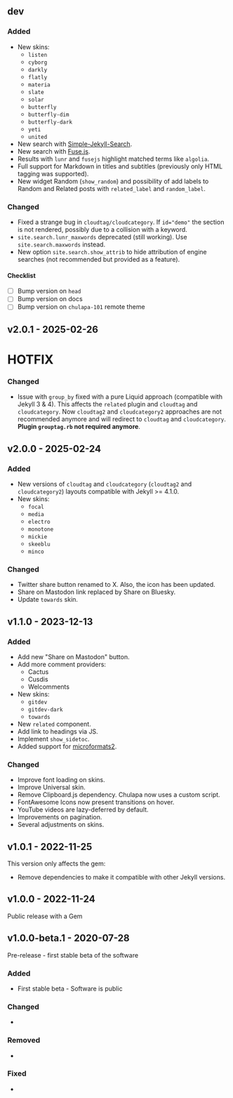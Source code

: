 ## dev

### Added
- New skins:
    - `listen`
    - `cyborg`
    - `darkly`
    - `flatly`
    - `materia`
    - `slate`
    - `solar`
    - `butterfly`
    - `butterfly-dim`
    - `butterfly-dark`
    - `yeti`
    - `united`
- New search with [Simple-Jekyll-Search](https://github.com/christian-fei/Simple-Jekyll-Search).
- New search with [Fuse.js](https://fusejs.io).
- Results with `lunr` and `fusejs` highlight matched terms like `algolia`.
- Full support for Markdown in titles and subtitles (previously only HTML 
  tagging was supported).
- New widget Random (`show_random`) and possibility of add labels to Random and Related posts with
  `related_label` and `random_label`.

### Changed
- Fixed a strange bug in `cloudtag/cloudcategory`. If `id="demo"` the section 
  is not rendered, possibly due to a collision with a keyword.
- `site.search.lunr_maxwords` deprecated (still working). Use 
  `site.search.maxwords` instead.
- New option `site.search.show_attrib` to hide attribution of engine searches 
  (not recommended but provided as a feature).

#### Checklist

- [ ] Bump version on `head`
- [ ] Bump version on docs
- [ ] Bump version on `chulapa-101` remote theme

## v2.0.1 - 2025-02-26

# HOTFIX

### Changed
- Issue with `group_by` fixed with a pure Liquid approach (compatible with 
  Jekyll 3 & 4). This affects the `related` plugin and `cloudtag` and 
  `cloudcategory`. Now `cloudtag2` and `cloudcategory2` approaches are not 
  recommended anymore and will redirect to `cloudtag` and `cloudcategory`. 
  **Plugin `grouptag.rb` not required anymore**.

## v2.0.0 - 2025-02-24

### Added
- New versions of `cloudtag` and `cloudcategory` (`cloudtag2` and 
  `cloudcategory2`) layouts compatible with Jekyll >= 4.1.0.
- New skins:
    - `focal`
    - `media`
    - `electro`
    - `monotone`
    - `mickie`
    - `skeeblu`
    - `minco`

### Changed
- Twitter share button renamed to X. Also, the icon has been updated.
- Share on Mastodon link replaced by Share on Bluesky.
- Update `towards` skin.

## v1.1.0 - 2023-12-13

### Added
- Add new "Share on Mastodon" button.
- Add more comment providers:
    - Cactus
    - Cusdis
    - Welcomments
- New skins:
    - `gitdev`
    - `gitdev-dark`
    - `towards`
- New `related` component.
- Add link to headings via JS.
- Implement `show_sidetoc`.
- Added support for [microformats2](http://microformats.org/wiki/microformats2).

### Changed
- Improve font loading on skins.
- Improve Universal skin.
- Remove Clipboard.js dependency. Chulapa now uses a custom script.
- FontAwesome Icons now present transitions on hover.
- YouTube videos are lazy-deferred by default.
- Improvements on pagination.
- Several adjustments on skins.

## v1.0.1 - 2022-11-25

This version only affects the gem:
- Remove dependencies to make it compatible with other Jekyll versions.

## v1.0.0 - 2022-11-24

Public release with a Gem

## v1.0.0-beta.1 - 2020-07-28

Pre-release - first stable beta of the software

### Added
- First stable beta - Software is public

### Changed
- 

### Removed
- 

### Fixed
-
